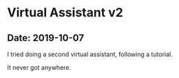 # Virtual Assistant v2

## Date: 2019-10-07

I tried doing a second virtual assistant, following a tutorial.

It never got anywhere.